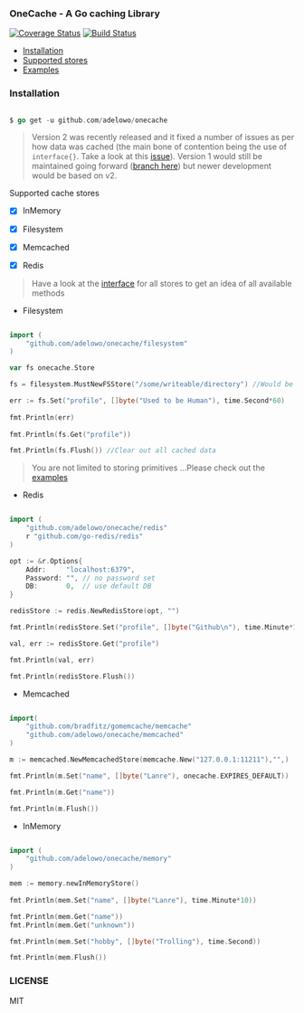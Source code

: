 ### OneCache - A Go caching Library

[![Coverage Status](https://coveralls.io/repos/github/adelowo/onecache/badge.svg)](https://coveralls.io/github/adelowo/onecache)
[![Build Status](https://img.shields.io/travis/adelowo/onecache/master.svg?style=flat-square)](https://travis-ci.org/adelowo/onecache.svg?branch=master)

- [Installation](#install)
- [Supported stores](#stores)
- [Examples](#eg)

<div id="install"></div>

### Installation

```go

$ go get -u github.com/adelowo/onecache

```

> Version 2 was recently released and it fixed a number of issues as per how data was cached (the main bone of contention being the use of `interface{}`. Take a look at this [issue](https://github.com/adelowo/onecache/issues/7)). Version 1 would still be maintained going forward ([branch here](https://github.com/adelowo/onecache/tree/1.x)) but newer development would be based on v2.

<div id="stores"></div>

Supported cache stores

- [x] InMemory
- [x] Filesystem
- [x] Memcached
- [x] Redis


<div id="eg"></div>

> Have a look at the [interface](https://github.com/adelowo/onecache/blob/master/types.go#L27-L35) for all stores to get an idea of all available methods

- Filesystem

```go

import (
	"github.com/adelowo/onecache/filesystem"
)

var fs onecache.Store

fs = filesystem.MustNewFSStore("/some/writeable/directory") //Would be created if it does not exists

err := fs.Set("profile", []byte("Used to be Human"), time.Second*60)
	 
fmt.Println(err)
	 
fmt.Println(fs.Get("profile"))

fmt.Println(fs.Flush()) //Clear out all cached data

```

> You are not limited to storing primitives ...Please check out the [examples](https://github.com/adelowo/onecache/blob/master/_examples/main.go)

- Redis 

```go

import (
	"github.com/adelowo/onecache/redis"
	r "github.com/go-redis/redis"
)

opt := &r.Options{
	Addr:     "localhost:6379",
	Password: "", // no password set
	DB:       0,  // use default DB
}

redisStore := redis.NewRedisStore(opt, "")

fmt.Println(redisStore.Set("profile", []byte("Github\n"), time.Minute*10))

val, err := redisStore.Get("profile")

fmt.Println(val, err)

fmt.Println(redisStore.Flush())


```

- Memcached

```go

import(
	"github.com/bradfitz/gomemcache/memcache"
	"github.com/adelowo/onecache/memcached"
)

m := memcached.NewMemcachedStore(memcache.New("127.0.0.1:11211"),"",)

fmt.Println(m.Set("name", []byte("Lanre"), onecache.EXPIRES_DEFAULT))

fmt.Println(m.Get("name"))

fmt.Println(m.Flush())


```

- InMemory

```go

import (
	"github.com/adelowo/onecache/memory"
)

mem := memory.newInMemoryStore()
	
fmt.Println(mem.Set("name", []byte("Lanre"), time.Minute*10))

fmt.Println(mem.Get("name"))
fmt.Println(mem.Get("unknown"))

fmt.Println(mem.Set("hobby", []byte("Trolling"), time.Second))

fmt.Println(mem.Flush())

```

### LICENSE
MIT

